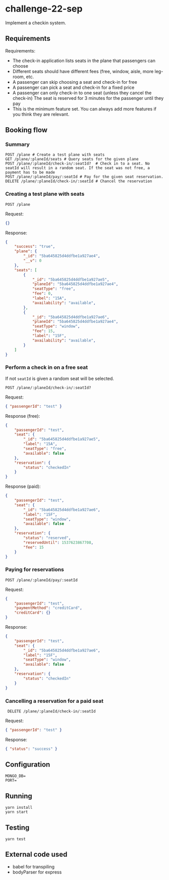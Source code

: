 # challenge-22-sep
Implement a checkin system.

## Requirements
Requirements:
- The check-in application lists seats in the plane that passengers can choose
- Different seats should have different fees (free, window, aisle, more leg-room, etc.
- A passenger can skip choosing a seat and check-in for free
- A passenger can pick a seat and check-in for a fixed price
- A passenger can only check-in to one seat (unless they cancel the check-in) The seat is reserved for 3 minutes for the passenger until they pay
- This is the minimum feature set. You can always add more features if you think they are relevant.

## Booking flow

### Summary
```
POST /plane # Create a test plane with seats
GET /plane/:planeId/seats # Query seats for the given plane
POST /plane/:planeId/check-in/:seatId?  # Check in to a seat. No seatId will result in a random seat. If the seat was not free, a payment has to be made
POST /plane/:planeId/pay/:seatId # Pay for the given seat reservation.
DELETE /plane/:planeId/check-in/:seatId # Chancel the reservation
```

### Creating a test plane with seats
```
POST /plane
```
Request: 
```json
{}
```
Response: 
```json
{
    "success": "true",
    "plane": {
        "_id": "5ba645825d4ddfbe1a927ae4",
        "__v": 0
    },
    "seats": [
        {
            "_id": "5ba645825d4ddfbe1a927ae5",
            "planeId": "5ba645825d4ddfbe1a927ae4",
            "seatType": "free",
            "fee": 0,
            "label": "15A",
            "availability": "available",
        },
        {
            "_id": "5ba645825d4ddfbe1a927ae6",
            "planeId": "5ba645825d4ddfbe1a927ae4",
            "seatType": "window",
            "fee": 15,
            "label": "15F",
            "availability": "available",
        }
    ]
}
```

### Perform a check in on a free seat

If not ```seatId``` is given a random seat will be selected.

```POST /plane/:planeId/check-in/:seatId?```

Request: 
```json
{ "passengerId": "test" }
```

Response (free):
```json
{
    "passengerId": "test",
    "seat": {
        "_id": "5ba645825d4ddfbe1a927ae5",
        "label": "15A",
        "seatType": "free",
        "available": false
    },
    "reservation": {
        "status": "checkedIn"
    }
}
```

Response (paid):
```json
{
    "passengerId": "test",
    "seat": {
        "_id": "5ba645825d4ddfbe1a927ae6",
        "label": "15F",
        "seatType": "window",
        "available": false
    },
    "reservation": {
        "status": "reserved",
        "reservedUntil": 1537623867708,
        "fee": 15
    }
}
```

### Paying for reservations
```POST /plane/:planeId/pay/:seatId```

Request:
```json
{ 
    "passengerId": "test",
    "paymentMethod": "creditCard",
    "creditCard": {} 
}
```

Response:
```json
{
    "passengerId": "test",
    "seat": {
        "_id": "5ba645825d4ddfbe1a927ae6",
        "label": "15F",
        "seatType": "window",
        "available": false
    },
    "reservation": {
        "status": "checkedIn"
    }
}
```

### Cancelling a reservation for a paid seat
``` DELETE /plane/:planeId/check-in/:seatId```

Request: 
```json
{ "passengerId": "test" }
```

Response:
```json
{ "status": "success" }
```

## Configuration
```
MONGO_DB=
PORT=
```

## Running
```
yarn install
yarn start
```

## Testing
```
yarn test
```

## External code used
- babel for transpiling
- bodyParser for express